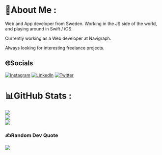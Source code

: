 # 💫About Me :

Web and App developer from Sweden. Working in the JS side of the world, and playing around in Swift / iOS.

Currently working as a Web developer at Navigraph.

Always looking for interesting freelance projects.

## 🌐Socials
[![Instagram](https://img.shields.io/badge/Instagram-%23E4405F.svg?logo=Instagram&logoColor=white)](https://instagram.com/peterahlgren) [![LinkedIn](https://img.shields.io/badge/LinkedIn-%230077B5.svg?logo=linkedin&logoColor=white)](https://linkedin.com/in/ahlgrenpeter) [![Twitter](https://img.shields.io/badge/Twitter-%231DA1F2.svg?logo=Twitter&logoColor=white)](https://twitter.com/peter_ahlgren) 


# 📊GitHub Stats :
![](https://github-readme-stats.vercel.app/api?username=ahlgren1234&theme=monokai&hide_border=true&include_all_commits=false&count_private=false)<br/>
![](https://github-readme-streak-stats.herokuapp.com/?user=ahlgren1234&theme=monokai&hide_border=true)<br/>
![](https://github-readme-stats.vercel.app/api/top-langs/?username=ahlgren1234&theme=monokai&hide_border=true&include_all_commits=false&count_private=false&layout=compact)

### ✍️Random Dev Quote
![](https://quotes-github-readme.vercel.app/api?type=horizontal&theme=radical)
